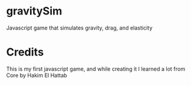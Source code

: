 # gravitySim
Javascript game that simulates gravity, drag, and elasticity


# Credits
This is my first javascript game, and while creating it I learned a lot from Core by Hakim El Hattab
